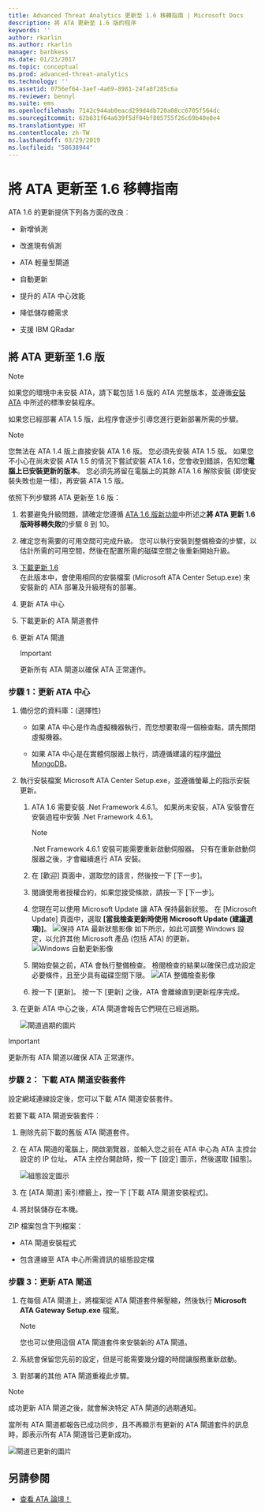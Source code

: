 ```yaml
---
title: Advanced Threat Analytics 更新至 1.6 移轉指南 | Microsoft Docs
description: 將 ATA 更新至 1.6 版的程序
keywords: ''
author: rkarlin
ms.author: rkarlin
manager: barbkess
ms.date: 01/23/2017
ms.topic: conceptual
ms.prod: advanced-threat-analytics
ms.technology: ''
ms.assetid: 0756ef64-3aef-4a69-8981-24fa8f285c6a
ms.reviewer: bennyl
ms.suite: ems
ms.openlocfilehash: 7142c944ab0eacd299d4db720a08cc6705f564dc
ms.sourcegitcommit: 62b631f64a639f5df04bf805755f26c69b40e8e4
ms.translationtype: HT
ms.contentlocale: zh-TW
ms.lasthandoff: 03/29/2019
ms.locfileid: "58638944"
---
```

# <a name="ata-update-to-16-migration-guide"></a>將 ATA 更新至 1.6 移轉指南
ATA 1.6 的更新提供下列各方面的改良︰

-   新增偵測

-   改進現有偵測

-   ATA 輕量型閘道

-   自動更新

-   提升的 ATA 中心效能

-   降低儲存體需求

-   支援 IBM QRadar

## <a name="updating-ata-to-version-16"></a>將 ATA 更新至 1.6 版
> [!NOTE] 
> 如果您的環境中未安裝 ATA，請下載包括 1.6 版的 ATA 完整版本，並遵循[安裝 ATA](install-ata-step1.md) 中所述的標準安裝程序。

如果您已經部署 ATA 1.5 版，此程序會逐步引導您進行更新部署所需的步驟。

> [!NOTE] 
> 您無法在 ATA 1.4 版上直接安裝 ATA 1.6 版。 您必須先安裝 ATA 1.5 版。 如果您不小心在尚未安裝 ATA 1.5 的情況下嘗試安裝 ATA 1.6，您會收到錯誤，告知您**電腦上已安裝更新的版本**。 您必須先將留在電腦上的其餘 ATA 1.6 解除安裝 (即使安裝失敗也是一樣)，再安裝 ATA 1.5 版。

依照下列步驟將 ATA 更新至 1.6 版：

1. 若要避免升級問題，請確定您遵循 [ATA 1.6 版新功能](whats-new-version-1.6.md)中所述之**將 ATA 更新 1.6 版時移轉失敗**的步驟 8 到 10。
2. 確定您有需要的可用空間可完成升級。 您可以執行安裝到整備檢查的步驟，以估計所需的可用空間，然後在配置所需的磁碟空間之後重新開始升級。
1.  [下載更新 1.6](http://www.microsoft.com/evalcenter/evaluate-microsoft-advanced-threat-analytics)<br>
在此版本中，會使用相同的安裝檔案 (Microsoft ATA Center Setup.exe) 來安裝新的 ATA 部署及升級現有的部署。

2.  更新 ATA 中心

3.  下載更新的 ATA 閘道套件

4.  更新 ATA 閘道

    > [!IMPORTANT]
    > 更新所有 ATA 閘道以確保 ATA 正常運作。

### <a name="step-1-update-the-ata-center"></a>步驟 1：更新 ATA 中心

1.  備份您的資料庫：(選擇性)

    -   如果 ATA 中心是作為虛擬機器執行，而您想要取得一個檢查點，請先關閉虛擬機器。

    -   如果 ATA 中心是在實體伺服器上執行，請遵循建議的程序[備份 MongoDB](https://docs.mongodb.org/manual/core/backups/)。

2.  執行安裝檔案 Microsoft ATA Center Setup.exe，並遵循螢幕上的指示安裝更新。

    1.  ATA 1.6 需要安裝 .Net Framework 4.6.1。 如果尚未安裝，ATA 安裝會在安裝過程中安裝 .Net Framework 4.6.1。
    
        > [!NOTE] 
        > .Net Framework 4.6.1 安裝可能需要重新啟動伺服器。 只有在重新啟動伺服器之後，才會繼續進行 ATA 安裝。
    
    2.  在 [歡迎] 頁面中，選取您的語言，然後按一下 [下一步]。

    3.  閱讀使用者授權合約，如果您接受條款，請按一下 [下一步]。

    4.  您現在可以使用 Microsoft Update 讓 ATA 保持最新狀態。  在 [Microsoft Update] 頁面中，選取 **[當我檢查更新時使用 Microsoft Update (建議選項)]**。
    ![保持 ATA 最新狀態影像](media/ata_ms_update.png) 如下所示，如此可調整 Windows 設定，以允許其他 Microsoft 產品 (包括 ATA) 的更新。 
     ![Windows 自動更新影像](media/ata_installupdatesautomatically.png)

    5.  開始安裝之前，ATA 會執行整備檢查。 檢閱檢查的結果以確保已成功設定必要條件，且至少具有磁碟空間下限。 
    ![ATA 整備檢查影像](media/ata_install_readinesschecks.png)

    6.  按一下 [更新]。 按一下 [更新] 之後，ATA 會離線直到更新程序完成。

3.  在更新 ATA 中心之後，ATA 閘道會報告它們現在已經過期。

    ![閘道過期的圖片](media/ATA-center-outdated.png)

> [!IMPORTANT] 
> 更新所有 ATA 閘道以確保 ATA 正常運作。

### <a name="step-2-download-the-ata-gateway-setup-package"></a>步驟 2： 下載 ATA 閘道安裝套件
設定網域連線設定後，您可以下載 ATA 閘道安裝套件。

若要下載 ATA 閘道安裝套件：

1.  刪除先前下載的舊版 ATA 閘道套件。

2.  在 ATA 閘道的電腦上，開啟瀏覽器，並輸入您之前在 ATA 中心為 ATA 主控台設定的 IP 位址。 ATA 主控台開啟時，按一下 [設定] 圖示，然後選取 [組態]。

    ![組態設定圖示](media/ATA-config-icon.png)

3.  在 [ATA 閘道] 索引標籤上，按一下 [下載 ATA 閘道安裝程式]。

4.  將封裝儲存在本機。

ZIP 檔案包含下列檔案：

-   ATA 閘道安裝程式

-   包含連線至 ATA 中心所需資訊的組態設定檔

### <a name="step-3-update-the-ata-gateways"></a>步驟 3：更新 ATA 閘道

1.  在每個 ATA 閘道上，將檔案從 ATA 閘道套件解壓縮，然後執行 **Microsoft ATA Gateway Setup.exe** 檔案。

    > [!NOTE] 
    > 您也可以使用這個 ATA 閘道套件來安裝新的 ATA 閘道。

2.  系統會保留您先前的設定，但是可能需要幾分鐘的時間讓服務重新啟動。

3.  對部署的其他 ATA 閘道重複此步驟。

> [!NOTE] 
> 成功更新 ATA 閘道之後，就會解決特定 ATA 閘道的過期通知。

當所有 ATA 閘道都報告已成功同步，且不再顯示有更新的 ATA 閘道套件的訊息時，即表示所有 ATA 閘道皆已更新成功。

![閘道已更新的圖片](media/ATA-gw-updated.png)


## <a name="see-also"></a>另請參閱

- [查看 ATA 論壇！](https://social.technet.microsoft.com/Forums/security/home?forum=mata)

